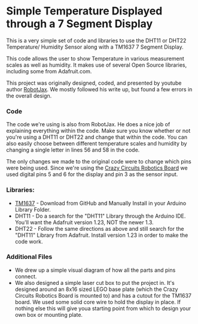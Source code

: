 # Simple Temperature Displayed through a 7 Segment Display

This is a very simple set of code and libraries to use the DHT11 or DHT22 Temperature/ Humidity Sensor along with a TM1637 7 Segment Display.

This code allows the user to show Temperature in various measurement scales as well as humidity. It makes use of several Open Source libraries, including some from Adafruit.com.

This project was originally designed, coded, and presented by youtube author [RobotJax](https://www.youtube.com/watch?v=z_FvRm6Te78). We mostly followed his write up, but found a few errors in the overall design.

### Code

The code we're using is also from RobotJax. He does a nice job of explaining everything within the code. Make sure you know whether or not you're using a DHT11 or DHT22 and change that within the code. You can also easily choose between different temperature scales and humidity by changing a single letter in lines 56 and 58 in the code.

The only changes we made to the original code were to change which pins were being used. Since we're using the [Crazy Circuits Robotics Board](http://www.crazycircuits.com) we used digital pins 5 and 6 for the display and pin 3 as the sensor input. 

### Libraries:

* [TM1637](https://github.com/avishorp/TM1637) - Download from GitHub and Manually Install in your Arduino Library Folder.
* DHT11 - Do a search for the "DHT11" Library through the Arduino IDE. You'll want the Adafruit version 1.23, NOT the newer 1.3.
* DHT22 - Follow the same directions as above and still search for the "DHT11" Library from Adafruit. Install version 1.23 in order to make the code work.

### Additional Files

* We drew up a simple visual diagram of how all the parts and pins connect.
* We also designed a simple laser cut box to put the project in. It's designed around an 8x16 sized LEGO base plate (which the Crazy Circuits Robotics Board is mounted to) and has a cutout for the TM1637 board. We used some solid core wire to hold the display in place. If nothing else this will give youa starting point from which to design your own box or mounting plate.
